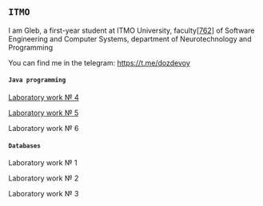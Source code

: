 ## `ITMO`
I am Gleb, a first-year student at ITMO University, faculty[[762]](https://isu.ifmo.ru/pls/apex/f?p=2143:DEP:102794578513269::NO:RP:BUN_BUN_ID,STR_STR_ID,UBU_UBU_ID:92885,1,) of Software Engineering and Computer Systems, department of Neurotechnology and Programming

You can find me in the telegram: https://t.me/dozdevoy

#### `Java programming`

[Laboratory work № 4](https://github.com/408456/lab4)

[Laboratory work № 5](https://github.com/408456/lab5)

Laboratory work № 6


#### `Databases`
Laboratory work № 1

Laboratory work № 2

Laboratory work № 3


